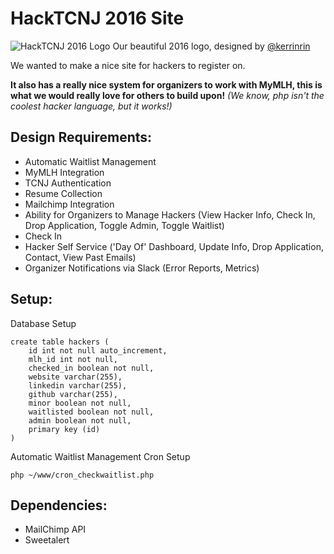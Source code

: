 HackTCNJ 2016 Site
==================
![HackTCNJ 2016 Logo](https://github.com/kbohinski/hack-tcnj-2016-site/tree/master/WebContent/hackTcnj2016.png "HackTCNJ 2016 Logo")
Our beautiful 2016 logo, designed by [@kerrinrin](https://twitter.com/kerrinrin)

We wanted to make a nice site for hackers to register on.

**It also has a really nice system for organizers to work with MyMLH, this is what we would really love for others to build upon!**
*(We know, php isn't the coolest hacker language, but it works!)*

Design Requirements:
--------------------

-   Automatic Waitlist Management
-   MyMLH Integration
-   TCNJ Authentication
-   Resume Collection
-   Mailchimp Integration
-   Ability for Organizers to Manage Hackers (View Hacker Info, Check In, Drop Application, Toggle Admin, Toggle Waitlist)
-   Check In
-   Hacker Self Service ('Day Of' Dashboard, Update Info, Drop Application, Contact, View Past Emails)
-   Organizer Notifications via Slack (Error Reports, Metrics)

Setup:
------

Database Setup

    create table hackers (
        id int not null auto_increment,
        mlh_id int not null,
        checked_in boolean not null,
        website varchar(255),
        linkedin varchar(255),
        github varchar(255),
        minor boolean not null,
        waitlisted boolean not null,
        admin boolean not null,
        primary key (id)
    )

Automatic Waitlist Management Cron Setup

    php ~/www/cron_checkwaitlist.php

Dependencies:
-------------

-   MailChimp API
-   Sweetalert
